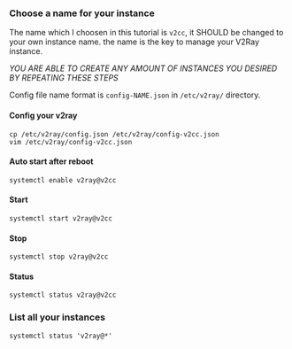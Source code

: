 ### Choose a name for your instance

The name which I choosen in this tutorial is `v2cc`, it SHOULD be changed to your own instance name. the name is the key to manage your V2Ray instance.

*YOU ARE ABLE TO CREATE ANY AMOUNT OF INSTANCES YOU DESIRED BY REPEATING THESE STEPS*

Config file name format is `config-NAME.json` in `/etc/v2ray/` directory.

#### Config your v2ray

```
cp /etc/v2ray/config.json /etc/v2ray/config-v2cc.json
vim /etc/v2ray/config-v2cc.json
```

#### Auto start after reboot

```
systemctl enable v2ray@v2cc
```

#### Start 

```
systemctl start v2ray@v2cc
```

#### Stop

```
systemctl stop v2ray@v2cc
```

#### Status

```
systemctl status v2ray@v2cc
```


### List all your instances

```
systemctl status 'v2ray@*'
```

